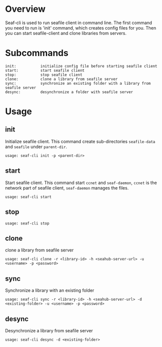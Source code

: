 Overview
========

Seaf-cli is used to run seafile client in command line.  The first command you need to run is 'init' command, which creates config files for you. Then you can start seafile-client and clone libraries from servers.


Subcommands
===========
    init:           initialize config file before starting seafile client
    start:          start seafile client
    stop:           stop seafile client
    clone:          clone a library from seafile server
    sync:           synchronize an existing folder with a library from seafile server
    desync:         desynchronize a folder with seafile server


Usage
=====

init
----
Initialize seafile client. This command create sub-directories `seafile-data` and `seafile` under `parent-dir`. 

    usage: seaf-cli init -p <parent-dir>

start
-----
Start seafile client. This command start `ccnet` and `seaf-daemon`, `ccnet` is the network part of seafile client, `seaf-daemon` manages the files.

    usage: seaf-cli start

stop
----

    usage: seaf-cli stop

clone
-----
clone a library from seafile server

    usage: seaf-cli clone -r <library-id> -h <seahub-server-url> -u <username> -p <password>

sync
----
Synchronize a library with an existing folder

    usage: seaf-cli sync -r <library-id> -h <seahub-server-url> -d <existing-folder> -u <username> -p <password>

desync
------
Desynchronize a library from seafile server

    usage: seaf-cli desync -d <existing-folder>
